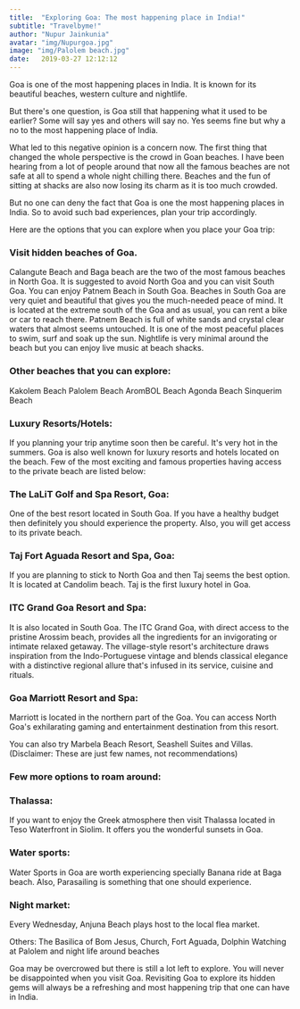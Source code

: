 ```yaml
---
title:  "Exploring Goa: The most happening place in India!"
subtitle: "Travelbyme!"
author: "Nupur Jainkunia"
avatar: "img/Nupurgoa.jpg"
image: "img/Palolem beach.jpg"
date:   2019-03-27 12:12:12
---
```


Goa is one of the most happening places in India. It is known for its beautiful beaches, western culture and nightlife.

But there's one question, is Goa still that happening what it used to be earlier?  Some will say yes and others will say no. Yes seems fine but why a no to the most happening place of India.

What led to this negative opinion is a concern now. The first thing that changed the whole perspective is the crowd in Goan beaches. I have been hearing from a lot of people around that now all the famous beaches are not safe at all to spend a whole night chilling there. Beaches and the fun of sitting at shacks are also now losing its charm as it is too much crowded.

But no one can deny the fact that Goa is one the most happening places in India. So to avoid such bad experiences, plan your trip accordingly.

Here are the options that you can explore when you place your Goa trip:
### Visit hidden beaches of Goa.
Calangute Beach and Baga beach are the two of the most famous beaches in North Goa. It is suggested to avoid North Goa and you can visit South Goa. You can enjoy Patnem Beach in South Goa. Beaches in South Goa are very quiet and beautiful that gives you the much-needed peace of mind.
It is located at the extreme south of the Goa and as usual, you can rent a bike or car to reach there. Patnem Beach is full of white sands and crystal clear waters that almost seems untouched. It is one of the most peaceful places to swim, surf and soak up the sun. Nightlife is very minimal around the beach but you can enjoy live music at beach shacks.

### Other beaches that you can explore:
Kakolem Beach
Palolem Beach
AromBOL Beach
Agonda Beach
Sinquerim Beach

### Luxury Resorts/Hotels: 
If you planning your trip anytime soon then be careful. It's very hot in the summers. Goa is also well known for luxury resorts and hotels located on the beach. Few of the most exciting and famous properties having access to the private beach are listed below:
### The LaLiT Golf and Spa Resort, Goa: 
One of the best resort located in  South Goa. If you have a healthy budget then definitely you should experience the property. Also, you will get access to its private beach.
### Taj Fort Aguada Resort and Spa, Goa: 
If you are planning to stick to North Goa and then Taj seems the best option. It is located at Candolim beach. Taj is the first luxury hotel in Goa.
### ITC Grand Goa Resort and Spa: 
It is also located in South Goa. The ITC Grand Goa, with direct access to the pristine Arossim beach, provides all the ingredients for an invigorating or intimate relaxed getaway. The village-style resort's architecture draws inspiration from the Indo-Portuguese vintage and blends classical elegance with a distinctive regional allure that's infused in its service, cuisine and rituals.
### Goa Marriott Resort and Spa: 
Marriott is located in the northern part of the Goa. You can access North Goa's exhilarating gaming and entertainment destination from this resort.

You can also try Marbela Beach Resort, Seashell Suites and Villas.
(Disclaimer: These are just few names, not recommendations)

### Few more options to roam around:
### Thalassa: 
If you want to enjoy the Greek atmosphere then visit Thalassa located in Teso Waterfront in Siolim. It offers you the wonderful sunsets in Goa.
### Water sports: 
Water Sports in Goa are worth experiencing specially Banana ride at Baga beach. Also, Parasailing is something that one should experience.

### Night market: 
Every Wednesday, Anjuna Beach plays host to the local flea market. 

Others: The Basilica of Bom Jesus, Church, Fort Aguada, Dolphin Watching at Palolem and night life around beaches

Goa may be overcrowed but there is still a lot left to explore. You will never be disappointed when you visit Goa. Revisiting Goa to explore its hidden gems will always be a refreshing and most happening trip that one can have in India.
